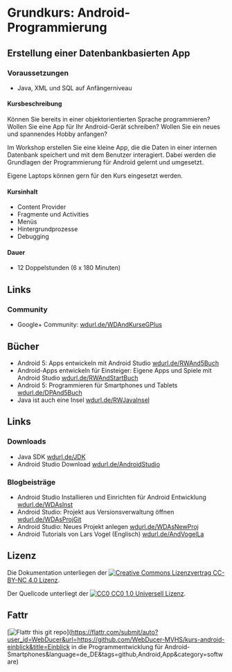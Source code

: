 # Grundkurs: Android-Programmierung
## Erstellung einer Datenbankbasierten App

### Voraussetzungen
- Java, XML und SQL auf Anfängerniveau

#### Kursbeschreibung
Können Sie bereits in einer objektorientierten Sprache programmieren? Wollen Sie eine App für Ihr Android-Gerät schreiben? Wollen Sie ein neues und spannendes Hobby anfangen?

Im Workshop erstellen Sie eine kleine App, die die Daten in einer internen Datenbank speichert und mit dem Benutzer interagiert. Dabei werden die Grundlagen der Programmierung für Android gelernt und umgesetzt.

Eigene Laptops können gern für den Kurs eingesetzt werden.

#### Kursinhalt
- Content Provider
- Fragmente und Activities
- Menüs
- Hintergrundprozesse
- Debugging

#### Dauer
- 12 Doppelstunden (6 x 180 Minuten)

## Links
### Community
- Google+ Community: [wdurl.de/WDAndKurseGPlus](http://wdurl.de/WDAndKurseGPlus "Google+ Community des Kurses")

## Bücher
- Android 5: Apps entwickeln mit Android Studio [wdurl.de/RWAnd5Buch](http://wdurl.de/RWAnd5Buch "Android 5: Apps entwickeln mit Android Studio")
- Android-Apps entwickeln für Einsteiger: Eigene Apps und Spiele mit Android Studio [wdurl.de/RWAndStartBuch](http://wdurl.de/RWAndStartBuch "Android-Apps entwickeln für Einsteiger: Eigene Apps und Spiele mit Android Studio")
- Android 5: Programmieren für Smartphones und Tablets [wdurl.de/DPAnd5Buch](http://wdurl.de/DPAnd5Buch "Android 5: Programmieren für Smartphones und Tablets")
- Java ist auch eine Insel [wdurl.de/RWJavaInsel](http://wdurl.de/RWJavaInsel "Java ist auch eine Insel")

## Links
### Downloads
- Java SDK [wdurl.de/JDK](http://wdurl.de/JDK "Java SDK Download")
- Android Studio Download [wdurl.de/AndroidStudio](http://wdurl.de/AndroidStudio "Download von Android Studio")

### Blogbeisträge
- Android Studio Installieren und Einrichten für Android Entwicklung [wdurl.de/WDAsInst](http://wdurl.de/WDAsInst "Tutorial zu: Android Studio Installieren und Einrichten für Android Entwicklung")
- Android Studio: Projekt aus Versionsverwaltung öffnen [wdurl.de/WDAsProjGit](http://wdurl.de/WDAsProjGit "Android Studio: Projekt aus Versionsverwaltung öffnen")
- Android Studio: Neues Projekt anlegen [wdurl.de/WDAsNewProj](http://wdurl.de/WDAsNewProj "Android Studio: Neues Projekt anlegen")
- Android Tutorials von Lars Vogel (Englisch) [wdurl.de/AndVogelLa](http://wdurl.de/AndVogelLa)

## Lizenz

Die Dokumentation unterliegen der [![Creative Commons Lizenzvertrag](https://i.creativecommons.org/l/by-nc/4.0/88x31.png) CC-BY-NC 4.0 Lizenz](http://creativecommons.org/licenses/by-nc/4.0/deed.de).

Der Quellcode unterliegt der [![CC0](http://i.creativecommons.org/p/zero/1.0/88x31.png) CC0 1.0 Universell Lizenz](https://creativecommons.org/publicdomain/zero/1.0/deed.de).

## Fattr

[![Flattr this git repo](http://api.flattr.com/button/flattr-badge-large.png)](https://flattr.com/submit/auto?user_id=WebDucer&url=https://github.com/WebDucer-MVHS/kurs-android-einblick&title=Einblick in die Programmentwicklung für Android-Smartphones&language=de_DE&tags=github,Android,App&category=software)
